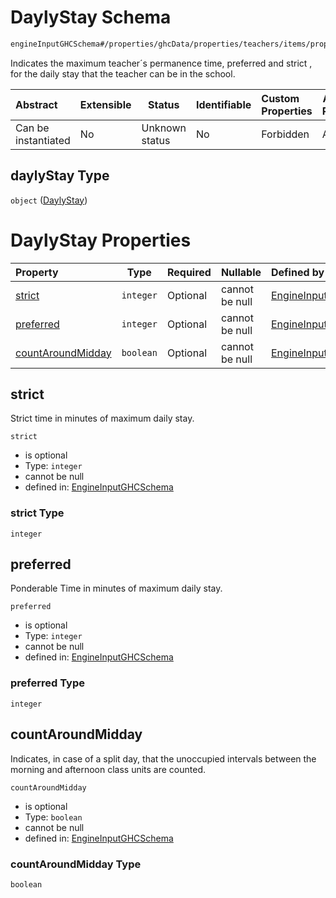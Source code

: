 # DaylyStay Schema

```txt
engineInputGHCSchema#/properties/ghcData/properties/teachers/items/properties/settings/items/properties/daylyStay
```

Indicates the maximum teacher´s permanence time,  preferred  and strict , for the daily stay that the teacher can be in the school.


| Abstract            | Extensible | Status         | Identifiable | Custom Properties | Additional Properties | Access Restrictions | Defined In                                                         |
| :------------------ | ---------- | -------------- | ------------ | :---------------- | --------------------- | ------------------- | ------------------------------------------------------------------ |
| Can be instantiated | No         | Unknown status | No           | Forbidden         | Allowed               | none                | [ghc.schema.json\*](../out/ghc.schema.json "open original schema") |

## daylyStay Type

`object` ([DaylyStay](ghc-properties-ghcdata-properties-teachers-teacher-properties-settings-periodsetting-properties-daylystay.md))

# DaylyStay Properties

| Property                                | Type      | Required | Nullable       | Defined by                                                                                                                                                                                                                                                                                                         |
| :-------------------------------------- | --------- | -------- | -------------- | :----------------------------------------------------------------------------------------------------------------------------------------------------------------------------------------------------------------------------------------------------------------------------------------------------------------- |
| [strict](#strict)                       | `integer` | Optional | cannot be null | [EngineInputGHCSchema](ghc-properties-ghcdata-properties-teachers-teacher-properties-settings-periodsetting-properties-daylystay-properties-strict.md "engineInputGHCSchema#/properties/ghcData/properties/teachers/items/properties/settings/items/properties/daylyStay/properties/strict")                       |
| [preferred](#preferred)                 | `integer` | Optional | cannot be null | [EngineInputGHCSchema](ghc-properties-ghcdata-properties-teachers-teacher-properties-settings-periodsetting-properties-daylystay-properties-preferred.md "engineInputGHCSchema#/properties/ghcData/properties/teachers/items/properties/settings/items/properties/daylyStay/properties/preferred")                 |
| [countAroundMidday](#countaroundmidday) | `boolean` | Optional | cannot be null | [EngineInputGHCSchema](ghc-properties-ghcdata-properties-teachers-teacher-properties-settings-periodsetting-properties-daylystay-properties-countaroundmidday.md "engineInputGHCSchema#/properties/ghcData/properties/teachers/items/properties/settings/items/properties/daylyStay/properties/countAroundMidday") |

## strict

Strict time in minutes of maximum daily stay.


`strict`

-   is optional
-   Type: `integer`
-   cannot be null
-   defined in: [EngineInputGHCSchema](ghc-properties-ghcdata-properties-teachers-teacher-properties-settings-periodsetting-properties-daylystay-properties-strict.md "engineInputGHCSchema#/properties/ghcData/properties/teachers/items/properties/settings/items/properties/daylyStay/properties/strict")

### strict Type

`integer`

## preferred

Ponderable Time in minutes of maximum daily stay.


`preferred`

-   is optional
-   Type: `integer`
-   cannot be null
-   defined in: [EngineInputGHCSchema](ghc-properties-ghcdata-properties-teachers-teacher-properties-settings-periodsetting-properties-daylystay-properties-preferred.md "engineInputGHCSchema#/properties/ghcData/properties/teachers/items/properties/settings/items/properties/daylyStay/properties/preferred")

### preferred Type

`integer`

## countAroundMidday

Indicates, in case of a split day, that the unoccupied intervals between the morning and afternoon class units are counted.


`countAroundMidday`

-   is optional
-   Type: `boolean`
-   cannot be null
-   defined in: [EngineInputGHCSchema](ghc-properties-ghcdata-properties-teachers-teacher-properties-settings-periodsetting-properties-daylystay-properties-countaroundmidday.md "engineInputGHCSchema#/properties/ghcData/properties/teachers/items/properties/settings/items/properties/daylyStay/properties/countAroundMidday")

### countAroundMidday Type

`boolean`
